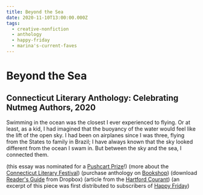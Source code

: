 ```yaml
---
title: Beyond the Sea
date: 2020-11-10T13:00:00.000Z
tags:
  - creative-nonfiction
  - anthology
  - happy-friday
  - marina's-current-faves
---
```

# Beyond the Sea

## Connecticut Literary Anthology: Celebrating Nutmeg Authors, 2020

Swimming in the ocean was the closest I ever experienced to flying. Or at least, as a kid, I had imagined that the buoyancy of the water would feel like the lift of the open sky. I had been on airplanes since I was three, flying from the States to family in Brazil; I have always known that the sky looked different from the ocean I swam in. But between the sky and the sea, I connected them.

(this essay was nominated for a [Pushcart Prize](http://www.pushcartprize.com/nomination.html)!) (more about the [Connecticut Literary Festival](http://connecticutliteraryfestival.org/)) (purchase anthology on [Bookshop](https://bookshop.org/books/connecticut-literary-anthology-celebrating-nutmeg-authors-2020/9781732414143)[](https://amzn.to/2K4GlzK)) (download [Reader's Guide](https://www.dropbox.com/s/9bms7l0ecweeqvr/CT%20Literary%20Anthology%20Reader%27s%20Guide.pdf?dl=0) from Dropbox) (article from the [Hartford Courant](https://www.courant.com/ctnow/arts-theater/hc-ctnow-arts-connecticut-literary-anthology-20201111-7tfqbcdavjffviar6s3oef675m-story.html)) (an excerpt of this piece was first distributed to subscribers of [Happy Friday](https://www.mtinone.com/portfolio/happy-friday-marinas-ongoing-email-newsletter/))